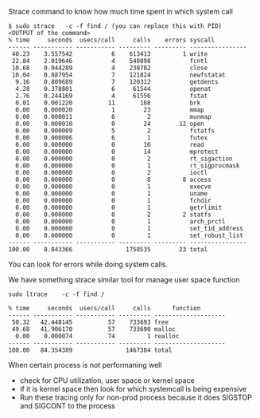 Strace command to know how much time spent in which system call 

```
$ sudo strace   -c -f find / (you can replace this with PID)
<OUTPUT of the command>
% time     seconds  usecs/call     calls    errors syscall
------ ----------- ----------- --------- --------- ----------------
 40.23    3.557542           6    613413         1 write
 22.84    2.019646           4    540898           fcntl
 10.68    0.944289           4    238782           close
 10.04    0.887954           7    121824           newfstatat
  9.16    0.809689           7    120312           getdents
  4.28    0.378801           6     61544           openat
  2.76    0.244169           4     61556           fstat
  0.01    0.001220          11       108           brk
  0.00    0.000020           1        23           mmap
  0.00    0.000011           6         2           munmap
  0.00    0.000010           0        24        12 open
  0.00    0.000009           5         2           fstatfs
  0.00    0.000006           6         1           futex
  0.00    0.000000           0        10           read
  0.00    0.000000           0        14           mprotect
  0.00    0.000000           0         2           rt_sigaction
  0.00    0.000000           0         1           rt_sigprocmask
  0.00    0.000000           0         2           ioctl
  0.00    0.000000           0         8         8 access
  0.00    0.000000           0         1           execve
  0.00    0.000000           0         1           uname
  0.00    0.000000           0         1           fchdir
  0.00    0.000000           0         1           getrlimit
  0.00    0.000000           0         2         2 statfs
  0.00    0.000000           0         1           arch_prctl
  0.00    0.000000           0         1           set_tid_address
  0.00    0.000000           0         1           set_robust_list
------ ----------- ----------- --------- --------- ----------------
100.00    8.843366               1758535        23 total
```



You can look for errors while doing system calls.



We have something strace similar tool for manage user space function 

```
sudo ltrace    -c -f find /

% time     seconds  usecs/call     calls      function
------ ----------- ----------- --------- --------------------
 50.32   42.448145          57    733693 free
 49.68   41.906170          57    733690 malloc
  0.00    0.000074          74         1 realloc
------ ----------- ----------- --------- --------------------
100.00   84.354389               1467384 total
```



When certain process is not performaning well

- check for CPU utilization, user space or kernel space 
- if it is kernel space then look for which systemcall is being expensive 
- Run these tracing only for non-prod process because it does SIGSTOP and SIGCONT to the process 



